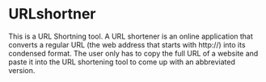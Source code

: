 # URLshortner
This is a URL Shortning tool. A URL shortener is an online application that converts a regular URL (the web address that starts with http://) into its condensed format. The user only has to copy the full URL of a website and paste it into the URL shortening tool to come up with an abbreviated version.
